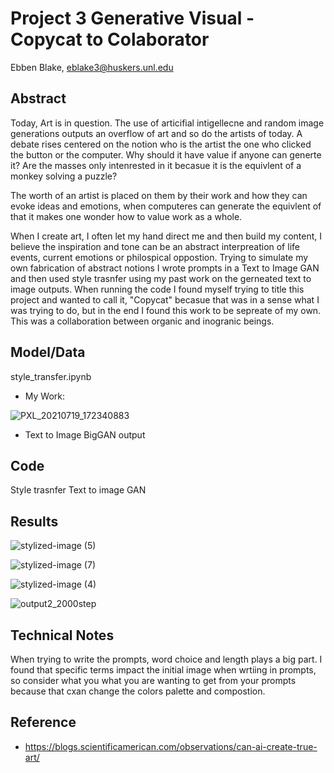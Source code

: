 # Project 3 Generative Visual - Copycat to Colaborator 

Ebben Blake, eblake3@huskers.unl.edu


## Abstract

Today, Art is in question. The use of articifial intigellecne and random image generations outputs an overflow of art and so do the artists of today. A debate rises  centered on the notion who is the artist the one who clicked the button or the computer. Why should it have value if anyone can generte it? Are the masses only intenrested in it becasue it is the equivlent of a monkey solving a puzzle? 

The worth of an artist is placed on them by their work and how they can evoke ideas and emotions, when  computeres can generate the equivlent of that it makes one wonder how to value work as a whole. 

When I create art, I often let my hand direct me and then build my content, I believe the inspiration and tone can be an abstract interpreation of life events, current emotions or philospical oppostion. Trying to simulate my own fabrication of abstract notions I wrote prompts in a Text to Image GAN and then used style trasnfer using my past work on the gerneated text to image outputs. When running the code I found myself trying to title this project and wanted to call it, "Copycat" becasue that was in a sense what I was trying to do, but in the end I found this work to be sepreate of my own. This was a collaboration between organic and inogranic beings. 


## Model/Data

style_transfer.ipynb

 - My Work:

![PXL_20210719_172340883](https://user-images.githubusercontent.com/83600906/166871165-de1bb53c-e3b1-4069-a039-dfc425b80e4a.png)

 - Text to Image BigGAN output
 

## Code
Style trasnfer
Text to image GAN


## Results

![stylized-image (5)](https://user-images.githubusercontent.com/83600906/166869398-2817883a-9457-4f5d-bc93-833469c009ae.png)


![stylized-image (7)](https://user-images.githubusercontent.com/83600906/166869351-eb328b00-c2d5-467f-9c92-a2c119a59261.png)

![stylized-image (4)](https://user-images.githubusercontent.com/83600906/166874872-ac7baae7-b681-4a2d-b927-eba44c24ad1b.png)


![output2_2000step](https://user-images.githubusercontent.com/83600906/166869513-c35bd626-2063-4154-a574-22eb8c98abd2.png)




## Technical Notes

When trying to write the prompts, word choice and length plays a big part. I found that specific terms impact the initial image when wrtiing in prompts, so consider what you what you are wanting to get from your prompts because that cxan change the colors palette and compostion. 

## Reference

- https://blogs.scientificamerican.com/observations/can-ai-create-true-art/



 
